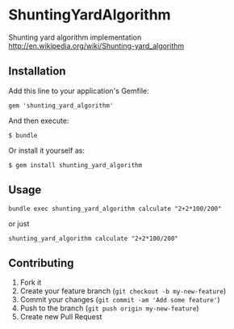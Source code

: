 # ShuntingYardAlgorithm

Shunting yard algorithm implementation http://en.wikipedia.org/wiki/Shunting-yard_algorithm

## Installation

Add this line to your application's Gemfile:

    gem 'shunting_yard_algorithm'

And then execute:

    $ bundle

Or install it yourself as:

    $ gem install shunting_yard_algorithm

## Usage

`bundle exec shunting_yard_algorithm calculate "2+2*100/200"` 

or just

`shunting_yard_algorithm calculate "2+2*100/200"` 

## Contributing

1. Fork it
2. Create your feature branch (`git checkout -b my-new-feature`)
3. Commit your changes (`git commit -am 'Add some feature'`)
4. Push to the branch (`git push origin my-new-feature`)
5. Create new Pull Request
